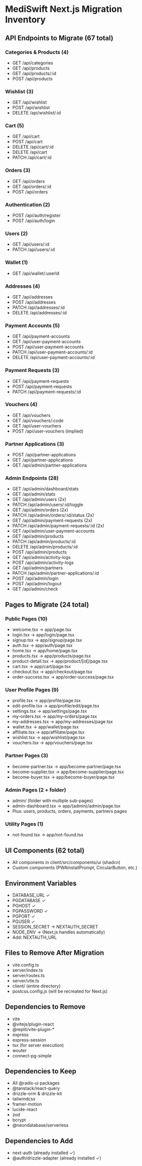 # MediSwift Next.js Migration Inventory

## API Endpoints to Migrate (67 total)

### Categories & Products (4)
- GET /api/categories
- GET /api/products
- GET /api/products/:id
- POST /api/products

### Wishlist (3)
- GET /api/wishlist
- POST /api/wishlist
- DELETE /api/wishlist/:id

### Cart (5)
- GET /api/cart
- POST /api/cart
- DELETE /api/cart/:id
- DELETE /api/cart
- PATCH /api/cart/:id

### Orders (3)
- GET /api/orders
- GET /api/orders/:id
- POST /api/orders

### Authentication (2)
- POST /api/auth/register
- POST /api/auth/login

### Users (2)
- GET /api/users/:id
- PATCH /api/users/:id

### Wallet (1)
- GET /api/wallet/:userId

### Addresses (4)
- GET /api/addresses
- POST /api/addresses
- PATCH /api/addresses/:id
- DELETE /api/addresses/:id

### Payment Accounts (5)
- GET /api/payment-accounts
- GET /api/user-payment-accounts
- POST /api/user-payment-accounts
- PATCH /api/user-payment-accounts/:id
- DELETE /api/user-payment-accounts/:id

### Payment Requests (3)
- GET /api/payment-requests
- POST /api/payment-requests
- PATCH /api/payment-requests/:id

### Vouchers (4)
- GET /api/vouchers
- GET /api/vouchers/:code
- GET /api/user-vouchers
- POST /api/user-vouchers (implied)

### Partner Applications (3)
- POST /api/partner-applications
- GET /api/partner-applications
- GET /api/admin/partner-applications

### Admin Endpoints (28)
- GET /api/admin/dashboard/stats
- GET /api/admin/stats
- GET /api/admin/users (2x)
- PATCH /api/admin/users/:id/toggle
- GET /api/admin/orders (2x)
- PATCH /api/admin/orders/:id/status (2x)
- GET /api/admin/payment-requests (2x)
- PATCH /api/admin/payment-requests/:id (2x)
- GET /api/admin/user-payment-accounts
- GET /api/admin/products
- PATCH /api/admin/products/:id
- DELETE /api/admin/products/:id
- POST /api/admin/products
- GET /api/admin/activity-logs
- POST /api/admin/activity-logs
- GET /api/admin/partners
- PATCH /api/admin/partner-applications/:id
- POST /api/admin/login
- POST /api/admin/logout
- GET /api/admin/check

## Pages to Migrate (24 total)

### Public Pages (10)
- welcome.tsx → app/page.tsx
- login.tsx → app/login/page.tsx
- signup.tsx → app/signup/page.tsx
- auth.tsx → app/auth/page.tsx
- home.tsx → app/home/page.tsx
- products.tsx → app/products/page.tsx
- product-detail.tsx → app/product/[id]/page.tsx
- cart.tsx → app/cart/page.tsx
- checkout.tsx → app/checkout/page.tsx
- order-success.tsx → app/order-success/page.tsx

### User Profile Pages (9)
- profile.tsx → app/profile/page.tsx
- edit-profile.tsx → app/profile/edit/page.tsx
- settings.tsx → app/settings/page.tsx
- my-orders.tsx → app/my-orders/page.tsx
- my-addresses.tsx → app/my-addresses/page.tsx
- wallet.tsx → app/wallet/page.tsx
- affiliate.tsx → app/affiliate/page.tsx
- wishlist.tsx → app/wishlist/page.tsx
- vouchers.tsx → app/vouchers/page.tsx

### Partner Pages (3)
- become-partner.tsx → app/become-partner/page.tsx
- become-supplier.tsx → app/become-supplier/page.tsx
- become-buyer.tsx → app/become-buyer/page.tsx

### Admin Pages (2 + folder)
- admin/ (folder with multiple sub-pages)
- admin-dashboard.tsx → app/(admin)/admin/page.tsx
- Plus: users, products, orders, payments, partners pages

### Utility Pages (1)
- not-found.tsx → app/not-found.tsx

## UI Components (62 total)
- All components in client/src/components/ui (shadcn)
- Custom components (PWAInstallPrompt, CircularButton, etc.)

## Environment Variables
- DATABASE_URL ✓
- PGDATABASE ✓
- PGHOST ✓
- PGPASSWORD ✓
- PGPORT ✓
- PGUSER ✓
- SESSION_SECRET → NEXTAUTH_SECRET
- NODE_ENV → (Next.js handles automatically)
- Add: NEXTAUTH_URL

## Files to Remove After Migration
- vite.config.ts
- server/index.ts
- server/routes.ts
- server/vite.ts
- client/ (entire directory)
- postcss.config.js (will be recreated for Next.js)

## Dependencies to Remove
- vite
- @vitejs/plugin-react
- @replit/vite-plugin-*
- express
- express-session
- tsx (for server execution)
- wouter
- connect-pg-simple

## Dependencies to Keep
- All @radix-ui packages
- @tanstack/react-query
- drizzle-orm & drizzle-kit
- tailwindcss
- framer-motion
- lucide-react
- zod
- bcrypt
- @neondatabase/serverless

## Dependencies to Add
- next-auth (already installed ✓)
- @auth/drizzle-adapter (already installed ✓)
